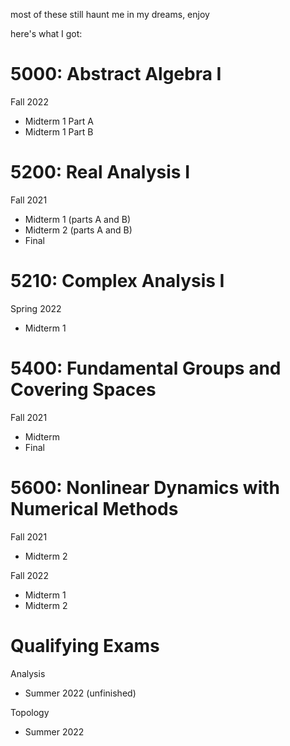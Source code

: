 most of these still haunt me in my dreams, enjoy

here's what I got:

# 5000: Abstract Algebra I

Fall 2022
<ul>
    <li>Midterm 1 Part A</li>
    <li>Midterm 1 Part B</li>
</ul>

# 5200: Real Analysis I

Fall 2021
<ul>
    <li>Midterm 1 (parts A and B)</li>
    <li>Midterm 2 (parts A and B)</li>
    <li>Final</li>
</ul>

# 5210: Complex Analysis I

Spring 2022
<ul>
    <li>Midterm 1</li>
</ul>

# 5400: Fundamental Groups and Covering Spaces

Fall 2021
<ul>
    <li>Midterm</li>
    <li>Final</li>
</ul>

# 5600: Nonlinear Dynamics with Numerical Methods

Fall 2021
<ul>
    <li>Midterm 2</li>
</ul>

Fall 2022
<ul>
    <li>Midterm 1</li>
    <li>Midterm 2</li>
</ul>

# Qualifying Exams

Analysis
<ul>
    <li>Summer 2022 (unfinished) </li>
</ul>

Topology
<ul>
    <li>Summer 2022</li>
</ul>

